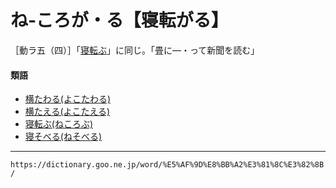 # ね‐ころが・る【寝転がる】

［動ラ五（四）］「[寝転ぶ](ねころぶ（寝転ぶ）)」に同じ。「畳に―・って新聞を読む」

#### 類語

-   [横たわる(よこたわる)](https://dictionary.goo.ne.jp/word/%E6%A8%AA%E3%81%9F%E3%82%8F%E3%82%8B/#jn-227334)
-   [横たえる(よこたえる)](https://dictionary.goo.ne.jp/word/%E6%A8%AA%E3%81%9F%E3%81%88%E3%82%8B/#jn-227328)
-   [寝転ぶ(ねころぶ)](ねころぶ（寝転ぶ）)
-   [寝そべる(ねそべる)](https://dictionary.goo.ne.jp/word/%E5%AF%9D%E3%81%9D%E3%81%B9%E3%82%8B/#jn-170155)

---
`https://dictionary.goo.ne.jp/word/%E5%AF%9D%E8%BB%A2%E3%81%8C%E3%82%8B/`